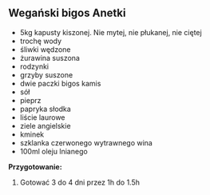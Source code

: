 ## Wegański bigos Anetki ##

* 5kg kapusty kiszonej. Nie mytej, nie płukanej, nie ciętej
* trochę wody
* śliwki wędzone
* żurawina suszona
* rodzynki
* grzyby suszone
* dwie paczki bigos kamis
* sół
* pieprz
* papryka słodka
* liście laurowe
* ziele angielskie
* kminek
* szklanka czerwonego wytrawnego wina
* 100ml oleju lnianego


**Przygotowanie:**

1. Gotować 3 do 4 dni przez 1h do 1.5h

<div style="page-break-after: always;"></div>
